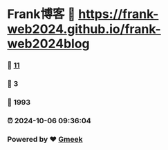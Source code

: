 # Frank博客 :link: https://frank-web2024.github.io/frank-web2024blog 
### :page_facing_up: [11](https://frank-web2024.github.io/frank-web2024blog/tag.html) 
### :speech_balloon: 3 
### :hibiscus: 1993 
### :alarm_clock: 2024-10-06 09:36:04 
### Powered by :heart: [Gmeek](https://github.com/Meekdai/Gmeek)
